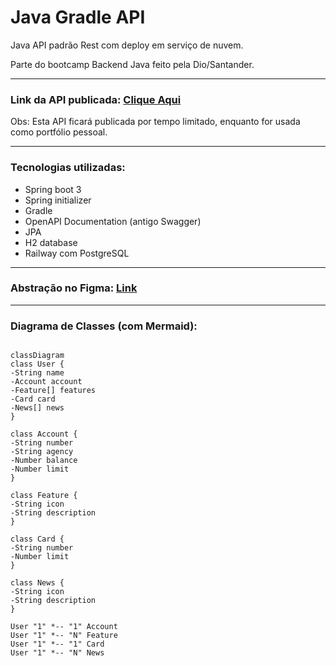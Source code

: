 # Java Gradle API

Java API padrão Rest com deploy em serviço de nuvem.

Parte do bootcamp Backend Java feito pela Dio/Santander.

---------------

### Link da API publicada: [Clique Aqui](https://rodhis-java-api.up.railway.app/swagger-ui/index.html)

Obs: Esta API ficará publicada por tempo limitado, enquanto for usada como portfólio pessoal.

-----------------------

### Tecnologias utilizadas:

- Spring boot 3
- Spring initializer
- Gradle
- OpenAPI Documentation (antigo Swagger)
- JPA
- H2 database
- Railway com PostgreSQL

-----------------
### Abstração no Figma: [Link](https://www.figma.com/file/tlqteif6Y4BIpxypnP64qx/DIO%2FSantander-Bank-API-project?type=design&node-id=2%3A92&mode=design&t=PtF9ZvLtrzGFbhNF-1)

---------------------

### Diagrama de Classes (com Mermaid):

```mermaid

classDiagram
class User {
-String name
-Account account
-Feature[] features
-Card card
-News[] news
}

class Account {
-String number
-String agency
-Number balance
-Number limit
}

class Feature {
-String icon
-String description
}

class Card {
-String number
-Number limit
}

class News {
-String icon
-String description
}

User "1" *-- "1" Account
User "1" *-- "N" Feature
User "1" *-- "1" Card
User "1" *-- "N" News
```
